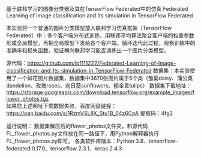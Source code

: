 基于联邦学习的图像分类器及其在TensorFlow Federated中的仿真
Federated Learning of Image classification and Its simulation in TensorFlow Federated

本实验将一个普通的图片分类模型放入联邦学习仿真框架（TensorFlow Federated）中：多个客户端分布式训练，用联邦平均算法聚合客户端的权重参数形成全局模型，再把全局模型下发给各个客户端。循环迭代此过程，观察训练中的准确率和损失函数，验证横向联邦学习能否训练出一个图片分类模型。

源代码：https://github.com/lpf111222/Federated-Learning-of-Image-classification-and-Its-simulation-in-TensorFlow-Federated
数据集：本实验使用了一个鲜花图片数据集，数据集中3670张图片属于5个类（雏菊daisy、蒲公英dandelion、玫瑰roses、向日葵sunflowers、郁金香tulips）
数据集下载地址：https://storage.googleapis.com/download.tensorflow.org/example_images/flower_photos.tgz  
如果您上述网址下载数据失败，百度网盘链接：https://pan.baidu.com/s/1RzmVSL8X_Stu1B_04z6CpA 提取码：4fg2 

运行说明：
数据集解压后的flower_photos文件夹，和源代码FL_flower_photos.py文件放在同一路径下，用Python解释器执行FL_flower_photos.py即可。
各类软件库版本：Python 3.8、tensorflow-federated 0.17.0、tensorflow 2.3.1、keras 2.4.3
